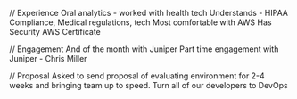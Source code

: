 // Experience
Oral analytics - worked with health tech 
Understands - HIPAA Compliance, Medical regulations, tech
Most comfortable with AWS
Has Security AWS Certificate

// Engagement
And of the month with Juniper
Part time engagement with Juniper - Chris Miller

// Proposal
Asked to send proposal of evaluating environment for 2-4 weeks and bringing team up to speed.
Turn all of our developers to DevOps 


